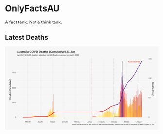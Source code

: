 # OnlyFactsAU

A fact tank. Not a think tank.

## Latest Deaths

![](Outputs/2022-06-21-CumulativeDeaths.png)
